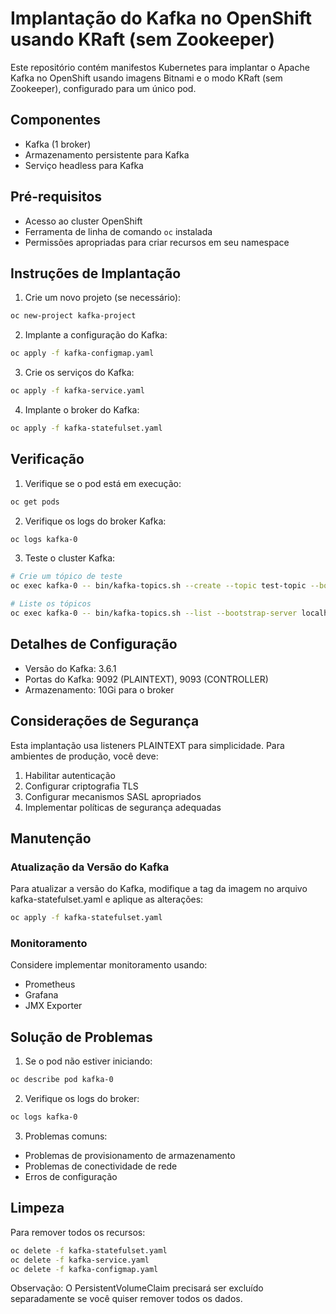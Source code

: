 # Implantação do Kafka no OpenShift usando KRaft (sem Zookeeper)

Este repositório contém manifestos Kubernetes para implantar o Apache Kafka no OpenShift usando imagens Bitnami e o modo KRaft (sem Zookeeper), configurado para um único pod.

## Componentes

- Kafka (1 broker)
- Armazenamento persistente para Kafka
- Serviço headless para Kafka

## Pré-requisitos

- Acesso ao cluster OpenShift
- Ferramenta de linha de comando `oc` instalada
- Permissões apropriadas para criar recursos em seu namespace

## Instruções de Implantação

1. Crie um novo projeto (se necessário):
```bash
oc new-project kafka-project
```

2. Implante a configuração do Kafka:
```bash
oc apply -f kafka-configmap.yaml
```

3. Crie os serviços do Kafka:
```bash
oc apply -f kafka-service.yaml
```

4. Implante o broker do Kafka:
```bash
oc apply -f kafka-statefulset.yaml
```

## Verificação

1. Verifique se o pod está em execução:
```bash
oc get pods
```

2. Verifique os logs do broker Kafka:
```bash
oc logs kafka-0
```

3. Teste o cluster Kafka:
```bash
# Crie um tópico de teste
oc exec kafka-0 -- bin/kafka-topics.sh --create --topic test-topic --bootstrap-server localhost:9092 --partitions 1 --replication-factor 1

# Liste os tópicos
oc exec kafka-0 -- bin/kafka-topics.sh --list --bootstrap-server localhost:9092
```

## Detalhes de Configuração

- Versão do Kafka: 3.6.1
- Portas do Kafka: 9092 (PLAINTEXT), 9093 (CONTROLLER)
- Armazenamento: 10Gi para o broker

## Considerações de Segurança

Esta implantação usa listeners PLAINTEXT para simplicidade. Para ambientes de produção, você deve:
1. Habilitar autenticação
2. Configurar criptografia TLS
3. Configurar mecanismos SASL apropriados
4. Implementar políticas de segurança adequadas

## Manutenção

### Atualização da Versão do Kafka
Para atualizar a versão do Kafka, modifique a tag da imagem no arquivo kafka-statefulset.yaml e aplique as alterações:
```bash
oc apply -f kafka-statefulset.yaml
```

### Monitoramento
Considere implementar monitoramento usando:
- Prometheus
- Grafana
- JMX Exporter

## Solução de Problemas

1. Se o pod não estiver iniciando:
```bash
oc describe pod kafka-0
```

2. Verifique os logs do broker:
```bash
oc logs kafka-0
```

3. Problemas comuns:
- Problemas de provisionamento de armazenamento
- Problemas de conectividade de rede
- Erros de configuração

## Limpeza

Para remover todos os recursos:
```bash
oc delete -f kafka-statefulset.yaml
oc delete -f kafka-service.yaml
oc delete -f kafka-configmap.yaml
```

Observação: O PersistentVolumeClaim precisará ser excluído separadamente se você quiser remover todos os dados.

